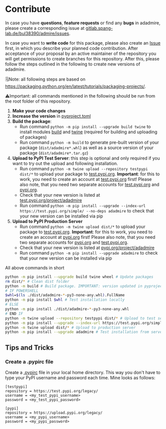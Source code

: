 # Contribute

In case you have **questions**, **feature requests** or find any **bugs** in adadmire, please create a corresponding issue at [gitlab.spang-lab.de/bul38390/admire/issues](https://github.com/spang-lab/adadmire/issues).

In case you want to **write code** for this package, please also create an [Issue](https://github.com/spang-lab/adadmire/issues) first, in which you describe your planned code contribution. After acceptance of your proposal by an active maintainer of the repository you will get permissions to create branches for this repository. After this, please follow the steps outlined in the following to create new versions of adadmire.

🗒️Note: all following steps are based on <https://packaging.python.org/en/latest/tutorials/packaging-projects/>.

⚠️Important: all commands mentioned in the following should be run from the root folder of this repository.

1. **Make your code changes**
2. **Increase the version** in [pyproject.toml](../pyproject.toml)
3. **Build the package**:
   * Run command `python -m pip install --upgrade build twine` to install modules [build](https://pypi.org/project/build/) and [twine](https://pypi.org/project/twine/) (required for building and uploading of packages) 
   * Run command `python -m build` to generate pre-built version of your package (`dist/adadmire*.whl`) as well as a source version of your package (`dist/adadmire*.tar.gz`)
4. **Upload to PyPI Test Server**: this step is optional and only required if you want to try out the upload and following installation.
   * Run command `python -m twine upload --repository testpypi dist/*` to upload your package to [test.pypi.org](https://test.pypi.org/). **Important**: for this to work, you need to create an account at [test.pypi.org](https://test.pypi.org/) first! Please also note, that you need two separate accounts for [test.pypi.org](https://test.pypi.org/) and [pypi.org](https://pypi.org/).
   * Check that your new version is listed at [test.pypi.org/project/adadmire](https://test.pypi.org/project/adadmire)
   * Run command `python -m pip install --upgrade --index-url https://test.pypi.org/simple/ --no-deps adadmire` to check that your new version can be installed via pip
5. **Upload to PyPI Production Server**
   * Run command `python -m twine upload dist/*` to upload your package to [test.pypi.org](https://test.pypi.org/). **Important**: for this to work, you need to create an account at [pypi.org](https://pypi.org/) first! Please also note, that you need two separate accounts for [pypi.org](https://pypi.org/) and [test.pypi.org](https://test.pypi.org/).
   * Check that your new version is listed at [pypi.org/project/adadmire](https://pypi.org/project/adadmire)
   * Run command `python -m pip install --upgrade adadmire` to check that your new version can be installed via pip

All above commands in short

```bash
python -m pip install --upgrade build twine wheel # Update packages
rm dist/* # Clean dist folder
python -m build # Build package. IMPORTANT: version updated in pyproject.toml?
# IF POWERSHELL
$whl=$(ls ./dist/adadmire-*-py3-none-any.whl).FullName
python -m pip install $whl # Test installation locally
# ELSE
python -m pip install ./dist/adadmire-*-py3-none-any.whl
# END IF
python -m twine upload --repository testpypi dist/* # Upload to test server
python -m pip install --upgrade --index-url https://test.pypi.org/simple/ --no-deps adadmire
python -m twine upload dist/* # Upload to production server
python -m pip install --upgrade adadmire # Test installation from server
```

## Tips and Tricks

### Create a .pypirc file

Create a [.pypirc](https://packaging.python.org/en/latest/specifications/pypirc/) file in your local home directory. This way you don't have to type your PyPI username and password each time. Mine looks as follows:

```
[testpypi]
repository = https://test.pypi.org/legacy/
username = <my_test_pypi_username>
password = <my_test_pypi_password>

[pypi]
repository = https://upload.pypi.org/legacy/
username = <my_pypi_username>
password = <my_pypi_password>
```
